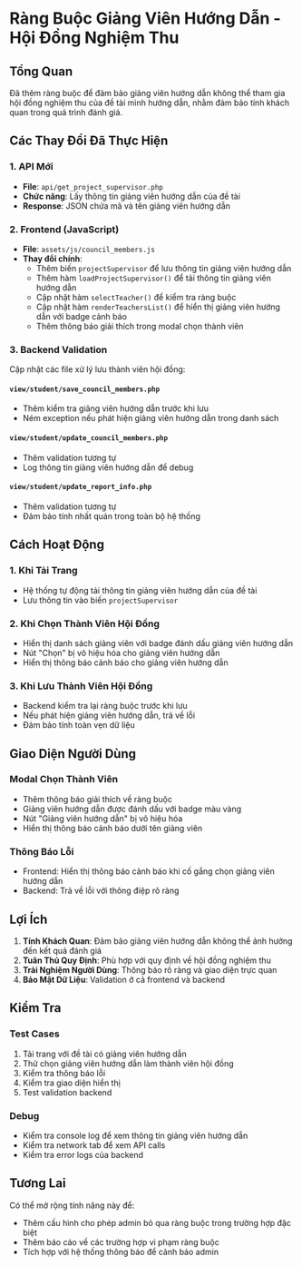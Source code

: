 # Ràng Buộc Giảng Viên Hướng Dẫn - Hội Đồng Nghiệm Thu

## Tổng Quan

Đã thêm ràng buộc để đảm bảo giảng viên hướng dẫn không thể tham gia hội đồng nghiệm thu của đề tài mình hướng dẫn, nhằm đảm bảo tính khách quan trong quá trình đánh giá.

## Các Thay Đổi Đã Thực Hiện

### 1. API Mới
- **File**: `api/get_project_supervisor.php`
- **Chức năng**: Lấy thông tin giảng viên hướng dẫn của đề tài
- **Response**: JSON chứa mã và tên giảng viên hướng dẫn

### 2. Frontend (JavaScript)
- **File**: `assets/js/council_members.js`
- **Thay đổi chính**:
  - Thêm biến `projectSupervisor` để lưu thông tin giảng viên hướng dẫn
  - Thêm hàm `loadProjectSupervisor()` để tải thông tin giảng viên hướng dẫn
  - Cập nhật hàm `selectTeacher()` để kiểm tra ràng buộc
  - Cập nhật hàm `renderTeachersList()` để hiển thị giảng viên hướng dẫn với badge cảnh báo
  - Thêm thông báo giải thích trong modal chọn thành viên

### 3. Backend Validation
Cập nhật các file xử lý lưu thành viên hội đồng:

#### `view/student/save_council_members.php`
- Thêm kiểm tra giảng viên hướng dẫn trước khi lưu
- Ném exception nếu phát hiện giảng viên hướng dẫn trong danh sách

#### `view/student/update_council_members.php`
- Thêm validation tương tự
- Log thông tin giảng viên hướng dẫn để debug

#### `view/student/update_report_info.php`
- Thêm validation tương tự
- Đảm bảo tính nhất quán trong toàn bộ hệ thống

## Cách Hoạt Động

### 1. Khi Tải Trang
- Hệ thống tự động tải thông tin giảng viên hướng dẫn của đề tài
- Lưu thông tin vào biến `projectSupervisor`

### 2. Khi Chọn Thành Viên Hội Đồng
- Hiển thị danh sách giảng viên với badge đánh dấu giảng viên hướng dẫn
- Nút "Chọn" bị vô hiệu hóa cho giảng viên hướng dẫn
- Hiển thị thông báo cảnh báo cho giảng viên hướng dẫn

### 3. Khi Lưu Thành Viên Hội Đồng
- Backend kiểm tra lại ràng buộc trước khi lưu
- Nếu phát hiện giảng viên hướng dẫn, trả về lỗi
- Đảm bảo tính toàn vẹn dữ liệu

## Giao Diện Người Dùng

### Modal Chọn Thành Viên
- Thêm thông báo giải thích về ràng buộc
- Giảng viên hướng dẫn được đánh dấu với badge màu vàng
- Nút "Giảng viên hướng dẫn" bị vô hiệu hóa
- Hiển thị thông báo cảnh báo dưới tên giảng viên

### Thông Báo Lỗi
- Frontend: Hiển thị thông báo cảnh báo khi cố gắng chọn giảng viên hướng dẫn
- Backend: Trả về lỗi với thông điệp rõ ràng

## Lợi Ích

1. **Tính Khách Quan**: Đảm bảo giảng viên hướng dẫn không thể ảnh hưởng đến kết quả đánh giá
2. **Tuân Thủ Quy Định**: Phù hợp với quy định về hội đồng nghiệm thu
3. **Trải Nghiệm Người Dùng**: Thông báo rõ ràng và giao diện trực quan
4. **Bảo Mật Dữ Liệu**: Validation ở cả frontend và backend

## Kiểm Tra

### Test Cases
1. Tải trang với đề tài có giảng viên hướng dẫn
2. Thử chọn giảng viên hướng dẫn làm thành viên hội đồng
3. Kiểm tra thông báo lỗi
4. Kiểm tra giao diện hiển thị
5. Test validation backend

### Debug
- Kiểm tra console log để xem thông tin giảng viên hướng dẫn
- Kiểm tra network tab để xem API calls
- Kiểm tra error logs của backend

## Tương Lai

Có thể mở rộng tính năng này để:
- Thêm cấu hình cho phép admin bỏ qua ràng buộc trong trường hợp đặc biệt
- Thêm báo cáo về các trường hợp vi phạm ràng buộc
- Tích hợp với hệ thống thông báo để cảnh báo admin





